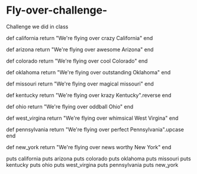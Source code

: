 Fly-over-challenge-
===================

Challenge we did in class 

def california 
	return "We're flying over crazy California"
end 

def arizona 
	return "We're flying over awesome Arizona"
end 

def colorado 
	return "We're flying over cool Colorado"
end 

def oklahoma 
	return "We're flying over outstanding Oklahoma"
end 

def missouri
	return "We're flying over magical missouri"
end 

def kentucky 
	return "We're flying over krazy Kentucky".reverse
end 

def ohio 
	return "We're flying over oddball Ohio"
end 

def west_virgina 
	return "We're flying over whimsical West Virgina"
end 

def pennsylvania
	return "We're flying over perfect Pennsylvania".upcase
end 

def new_york 
	return "We're flying over news worthy New York"
end 

puts california
puts arizona
puts colorado
puts oklahoma
puts missouri
puts kentucky
puts ohio
puts west_virgina
puts pennsylvania
puts new_york
